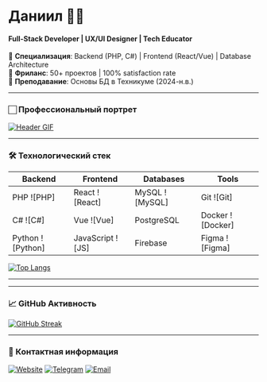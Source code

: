 # Даниил 👨‍💻  
#### Full-Stack Developer | UX/UI Designer | Tech Educator

🔹 **Специализация**: Backend (PHP, C#) | Frontend (React/Vue) | Database Architecture  
🔹 **Фриланс**: 50+ проектов | 100% satisfaction rate  
🔹 **Преподавание**: Основы БД в Техникуме (2024-н.в.)

---

### 🏻 Профессиональный портрет
[![Header GIF](https://media1.giphy.com/media/v1.Y2lkPTc5MGI3NjExbW9mZHpsenI0ZXVyMHB2MTA0NTZxdW5veGRyd3YzNnBuNWplOXBuNyZlcD12MV9pbnRlcm5hbF9naWZfYnlfaWQmY3Q9Zw/bGgsc5mWoryfgKBx1u/giphy.gif)](https://codnix.ru)

---

### 🛠 Технологический стек
| Backend       | Frontend      | Databases     | Tools         |
|---------------|---------------|---------------|---------------|
| PHP ![PHP]    | React ![React]| MySQL ![MySQL]| Git ![Git]    |
| C# ![C#]      | Vue ![Vue]    | PostgreSQL    | Docker ![Docker] |
| Python ![Python]| JavaScript ![JS] | Firebase    | Figma ![Figma] |

[![Top Langs](https://github-readme-stats.vercel.app/api/top-langs/?username=death429&layout=compact&theme=radical)](https://github.com/death429)

---


---

### 📈 GitHub Активность
[![GitHub Streak](https://streak-stats.demolab.com?user=death429&theme=dark)](https://git.io/streak-stats)

---

### 📮 Контактная информация
[![Website](https://img.shields.io/badge/-Portfolio-FF7139?style=flat-square&logo=Google-Chrome&logoColor=white)](https://resume.codnix.ru)
[![Telegram](https://img.shields.io/badge/-Telegram-26A5E4?style=flat-square&logo=telegram)](https://t.me/gucci2134)
[![Email](https://img.shields.io/badge/-Email-D14836?style=flat-square&logo=gmail)](mailto:admin@codnix.ru)
